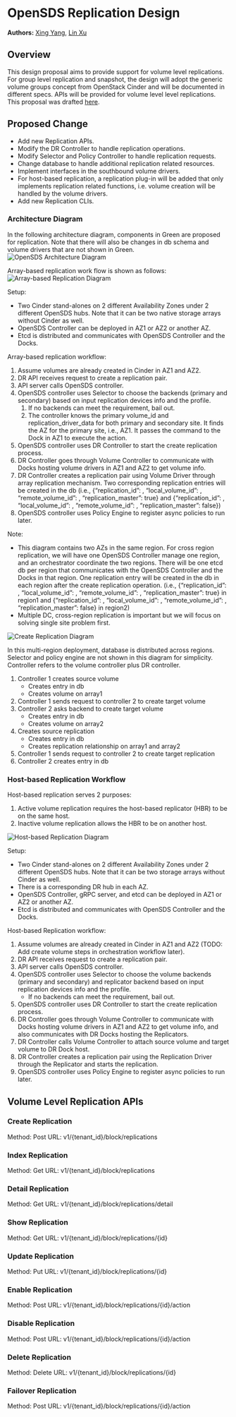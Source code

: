 # OpenSDS Replication Design

**Authors:** [Xing Yang](https://github.com/xing-yang), [Lin Xu](https://github.com/wisererik)

## Overview
This design proposal aims to provide support for volume level replications. For group level replication and snapshot, the design will adopt the generic volume groups concept from OpenStack Cinder and will be documented in different specs. APIs will be provided for volume level level replications. This proposal was drafted [here](https://docs.google.com/document/d/1ymjJdBjFntaVcnR-m--VdSILkzOOj3CM4mZA1Sg5Mk0/edit#).

## Proposed Change
* Add new Replication APIs.
* Modify the DR Controller to handle replication operations.
* Modify Selector and Policy Controller to handle replication requests. 
* Change database to handle additional replication related resources.
* Implement interfaces in the southbound volume drivers.
* For host-based replication, a replication plug-in will be added that only implements replication related functions, i.e. volume creation will be handled by the volume drivers.
* Add new Replication CLIs.

### Architecture Diagram
In the following architecture diagram, components in Green are proposed for replication. Note that there will also be changes in db schema and volume drivers that are not shown in Green.
![OpenSDS Architecture Diagram](resources/opensds_arch.png?raw=true "OpenSDS Architecture Diagram")

Array-based replication work flow is shown as follows:
![Array-based Replication Diagram](resources/array_based_replication.png?raw=true "Array-based Replication Diagram")

Setup:

* Two Cinder stand-alones on 2 different Availability Zones under 2 different OpenSDS hubs. Note that it can be two native storage arrays without Cinder as well.
* OpenSDS Controller can be deployed in AZ1 or AZ2 or another AZ.
* Etcd is distributed and communicates with OpenSDS Controller and the Docks.

Array-based replication workflow:

1. Assume volumes are already created in Cinder in AZ1 and AZ2.
2. DR API receives request to create a replication pair.
3. API server calls OpenSDS controller.
4. OpenSDS controller uses Selector to choose the backends (primary and secondary) based on input replication devices info and the profile.
    1. If no backends can meet the requirement, bail out.
    2. The controller knows the primary volume_id and replication_driver_data for both primary and secondary site. It finds the AZ for the primary site, i.e., AZ1. It passes the command to the Dock in AZ1 to execute the action.
5. OpenSDS controller uses DR Controller to start the create replication process.
6. DR Controller goes through Volume Controller to communicate with Docks hosting volume drivers in AZ1 and AZ2 to get volume info.
7. DR Controller creates a replication pair using Volume Driver through array replication mechanism. Two corresponding replication entries will be created in the db (i.e., {“replication_id”: <AB>, “local_volume_id”: <a1>, “remote_volume_id”: <b1>, “replication_master”: true} and {“replication_id”: <BA>, “local_volume_id”: <b1>, “remote_volume_id”: <a1>, “replication_master”: false})
8. OpenSDS controller uses Policy Engine to register async policies to run later.

Note:

* This diagram contains two AZs in the same region. For cross region replication, we will have one OpenSDS Controller manage one region, and an orchestrator coordinate the two regions.  There will be one etcd db per region that communicates with the OpenSDS Controller and the Docks in that region. One replication entry will be created in the db in each region after the create replication operation.  (i.e., {“replication_id”: <AB>, “local_volume_id”: <a1>, “remote_volume_id”: <b1>, “replication_master”: true} in region1 and {“replication_id”: <BA>, “local_volume_id”: <b1>, “remote_volume_id”: <a1>, “replication_master”: false} in region2)  
* Multiple DC, cross-region replication is important but we will focus on solving single site problem first.

![Create Replication Diagram](resources/create_replication_array_based.png?raw=true "Create Replication Diagram")

In this multi-region deployment, database is distributed across regions.  Selector and policy engine are not shown in this diagram for simplicity. Controller refers to the volume controller plus DR controller.

1. Controller 1 creates source volume
    * Creates entry in db
    * Creates volume on array1
2. Controller 1 sends request to controller 2 to create target volume
3. Controller 2 asks backend to create target volume
    * Creates entry in db
    * Creates volume on array2
4. Creates source replication
    * Creates entry in db
    * Creates replication relationship on array1 and array2
5. Controller 1 sends request to controller 2 to create target replication
6. Controller 2 creates entry in db

### Host-based Replication Workflow
Host-based replication serves 2 purposes:
1. Active volume replication requires the host-based replicator (HBR) to be on the same host.
2. Inactive volume replication allows the HBR to be on another host.

![Host-based Replication Diagram](resources/host_based_replication.png?raw=true "Hosted-based Replication Diagram")

Setup:

* Two Cinder stand-alones on 2 different Availability Zones under 2 different OpenSDS hubs.  Note that it can be two storage arrays without Cinder as well.
* There is a corresponding DR hub in each AZ.
* OpenSDS Controller, gRPC server, and etcd can be deployed in AZ1 or AZ2 or another AZ.
* Etcd is distributed and communicates with OpenSDS Controller and the Docks.

Host-based Replication workflow:
1. Assume volumes are already created in Cinder in AZ1 and AZ2 (TODO: Add create volume steps in orchestration workflow later).
2. DR API receives request to create a replication pair.
3. API server calls OpenSDS controller.
4. OpenSDS controller uses Selector to choose the volume backends (primary and secondary) and replicator backend based on input replication devices info and the profile.
    * If no backends can meet the requirement, bail out.
5. OpenSDS controller uses DR Controller to start the create replication process.
6. DR Controller goes through Volume Controller to communicate with Docks hosting volume drivers in AZ1 and AZ2 to get volume info, and also communicates with DR Docks hosting the Replicators.
7. DR Controller calls Volume Controller to attach source volume and target volume to DR Dock host.
8. DR Controller creates a replication pair using the Replication Driver through the Replicator and starts the replication.
9. OpenSDS controller uses Policy Engine to register async policies to run later.


## Volume Level Replication APIs

### Create Replication
Method: Post
URL: v1/{tenant_id}/block/replications

### Index Replication
Method: Get
URL: v1/{tenant_id}/block/replications

### Detail Replication
Method: Get
URL: v1/{tenant_id}/block/replications/detail

### Show Replication
Method: Get
URL: v1/{tenant_id}/block/replications/{id}

### Update Replication
Method: Put
URL: v1/{tenant_id}/block/replications/{id}

### Enable Replication
Method: Post
URL: v1/{tenant_id}/block/replications/{id}/action

### Disable Replication
Method: Post
URL: v1/{tenant_id}/block/replications/{id}/action

### Delete Replication
Method: Delete
URL: v1/{tenant_id}/block/replications/{id}

### Failover Replication
Method: Post
URL: v1/{tenant_id}/block/replications/{id}/action
